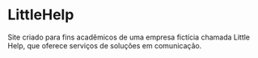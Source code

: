 # LittleHelp
Site criado para fins acadêmicos de uma empresa fictícia chamada Little Help, que oferece serviços de soluções em comunicação.
